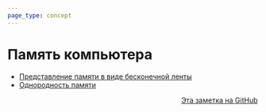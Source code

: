 ```yaml
---
page_type: concept
---
```


# Память компьютера

* [Представление памяти в виде бесконечной ленты](20221029234220.md)
* [Однородность памяти](20221120141144.md)




<p v-pre style="text-align: right">
  <a href="https://github.com/Kverde/algorithms/blob/main/source/20221120140844.md">
  Эта заметка на GitHub
  </a>
</p>
